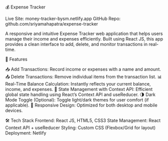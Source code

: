 💰 Expense Tracker


Live Site: money-tracker-bysm.netlify.app
GitHub Repo: github.com/sriyamahapatra/expense-tracker

A responsive and intuitive Expense Tracker web application that helps users manage their income and expenses efficiently. Built using React JS, this app provides a clean interface to add, delete, and monitor transactions in real-time.


🚀 Features

📥 Add Transactions: Record income or expenses with a name and amount.
📤 Delete Transactions: Remove individual items from the transaction list.
📊 Real-Time Balance Calculation: Instantly reflects your current balance, income, and expenses.
🧠 State Management with Context API: Efficient global state handling using React’s Context API and useReducer.
🌗 Dark Mode Toggle (Optional): Toggle light/dark themes for user comfort (if applicable).
📱 Responsive Design: Optimized for both desktop and mobile devices.


🛠️ Tech Stack
Frontend: React JS, HTML5, CSS3
State Management: React Context API + useReducer
Styling: Custom CSS (Flexbox/Grid for layout)
Deployment: Netlify
